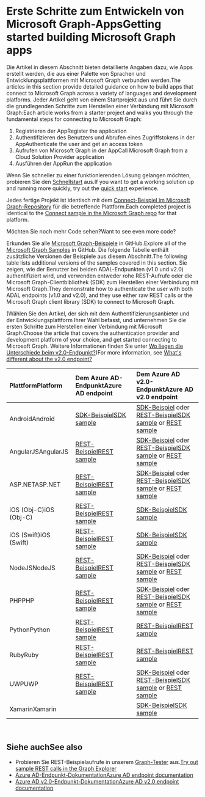 # <a name="getting-started-building-microsoft-graph-apps"></a><span data-ttu-id="8d86b-101">Erste Schritte zum Entwickeln von Microsoft Graph-Apps</span><span class="sxs-lookup"><span data-stu-id="8d86b-101">Getting started building Microsoft Graph apps</span></span>

<span data-ttu-id="8d86b-102">Die Artikel in diesem Abschnitt bieten detaillierte Angaben dazu, wie Apps erstellt werden, die aus einer Palette von Sprachen und Entwicklungsplattformen mit Microsoft Graph verbunden werden.</span><span class="sxs-lookup"><span data-stu-id="8d86b-102">The articles in this section provide detailed guidance on how to build apps that connect to Microsoft Graph across a variety of languages and development platforms.</span></span> <span data-ttu-id="8d86b-103">Jeder Artikel geht von einem Startprojekt aus und führt Sie durch die grundlegenden Schritte zum Herstellen einer Verbindung mit Microsoft Graph:</span><span class="sxs-lookup"><span data-stu-id="8d86b-103">Each article works from a starter project and walks you through the fundamental steps for connecting to Microsoft Graph:</span></span>

 1. <span data-ttu-id="8d86b-104">Registrieren der App</span><span class="sxs-lookup"><span data-stu-id="8d86b-104">Register the application</span></span>
 2. <span data-ttu-id="8d86b-105">Authentifizieren des Benutzers und Abrufen eines Zugriffstokens in der App</span><span class="sxs-lookup"><span data-stu-id="8d86b-105">Authenticate the user and get an access token</span></span>
 3. <span data-ttu-id="8d86b-106">Aufrufen von Microsoft Graph in der App</span><span class="sxs-lookup"><span data-stu-id="8d86b-106">Call Microsoft Graph from a Cloud Solution Provider application</span></span>
 4. <span data-ttu-id="8d86b-107">Ausführen der App</span><span class="sxs-lookup"><span data-stu-id="8d86b-107">Run the application</span></span>

<span data-ttu-id="8d86b-108">Wenn Sie schneller zu einer funktionierenden Lösung gelangen möchten, probieren Sie den [Schnellstart](https://developer.microsoft.com/graph/quick-start) aus.</span><span class="sxs-lookup"><span data-stu-id="8d86b-108">If you want to get a working solution up and running more quickly, try out the [quick start](https://developer.microsoft.com/graph/quick-start) experience.</span></span>

<span data-ttu-id="8d86b-109">Jedes fertige Projekt ist identisch mit dem [Connect-Beispiel im Microsoft Graph-Repository](https://github.com/microsoftgraph?utf8=%E2%9C%93&query=connect) für die betreffende Plattform.</span><span class="sxs-lookup"><span data-stu-id="8d86b-109">Each completed project is identical to the [Connect sample in the Microsoft Graph repo](https://github.com/microsoftgraph?utf8=%E2%9C%93&query=connect) for that platform.</span></span>

<span data-ttu-id="8d86b-110">Möchten Sie noch mehr Code sehen?</span><span class="sxs-lookup"><span data-stu-id="8d86b-110">Want to see even more code?</span></span>

<span data-ttu-id="8d86b-111">Erkunden Sie alle [Microsoft Graph-Beispiele](https://github.com/microsoftgraph) in GitHub.</span><span class="sxs-lookup"><span data-stu-id="8d86b-111">Explore all of the [Microsoft Graph Samples](https://github.com/microsoftgraph) in GitHub.</span></span> <span data-ttu-id="8d86b-112">Die folgende Tabelle enthält zusätzliche Versionen der Beispiele aus diesem Abschnitt.</span><span class="sxs-lookup"><span data-stu-id="8d86b-112">The following table lists additional versions of the samples covered in this section.</span></span> <span data-ttu-id="8d86b-113">Sie zeigen, wie der Benutzer bei beiden ADAL-Endpunkten (v1.0 und v2.0) authentifiziert wird, und verwenden entweder rohe REST-Aufrufe oder die Microsoft Graph-Clientbibliothek (SDK) zum Herstellen einer Verbindung mit Microsoft Graph.</span><span class="sxs-lookup"><span data-stu-id="8d86b-113">They demonstrate how to authenticate the user with both ADAL endpoints (v1.0 and v2.0), and they use either raw REST calls or the Microsoft Graph client library (SDK) to connect to Microsoft Graph.</span></span>

<span data-ttu-id="8d86b-114">(Wählen Sie den Artikel, der sich mit dem Authentifizierungsanbieter und der Entwicklungsplattform Ihrer Wahl befasst, und unternehmen Sie die ersten Schritte zum Herstellen einer Verbindung mit Microsoft Graph.</span><span class="sxs-lookup"><span data-stu-id="8d86b-114">Choose the article that covers the authentication provider and development platform of your choice, and get started connecting to Microsoft Graph.</span></span> <span data-ttu-id="8d86b-115">Weitere Informationen finden Sie unter [Wo liegen die Unterschiede beim v2.0-Endpunkt?](https://docs.microsoft.com/de-DE/azure/active-directory/develop/active-directory-v2-compare))</span><span class="sxs-lookup"><span data-stu-id="8d86b-115">For more information, see [What's different about the v2.0 endpoint?](https://docs.microsoft.com/de-DE/azure/active-directory/develop/active-directory-v2-compare)</span></span>


|<span data-ttu-id="8d86b-116">Plattform</span><span class="sxs-lookup"><span data-stu-id="8d86b-116">Platform</span></span> |<span data-ttu-id="8d86b-117">Dem Azure AD-Endpunkt</span><span class="sxs-lookup"><span data-stu-id="8d86b-117">Azure AD endpoint</span></span> |<span data-ttu-id="8d86b-118">Dem Azure AD v2.0-Endpunkt</span><span class="sxs-lookup"><span data-stu-id="8d86b-118">Azure AD v2.0 endpoint</span></span> |
|:--- |:--- |:---|
|<span data-ttu-id="8d86b-119">Android</span><span class="sxs-lookup"><span data-stu-id="8d86b-119">Android</span></span> |<span data-ttu-id="8d86b-120"><a href="https://github.com/microsoftgraph/android-java-connect-sample/tree/last_v1_auth">SDK-Beispiel</a></span><span class="sxs-lookup"><span data-stu-id="8d86b-120"><a href="https://github.com/microsoftgraph/android-java-connect-sample/tree/last_v1_auth">SDK sample</a></span></span> |<span data-ttu-id="8d86b-121"><a href="https://github.com/microsoftgraph/android-java-connect-sample">SDK-Beispiel</a> oder <a href="https://github.com/microsoftgraph/android-java-connect-rest-sample">REST-Beispiel</a></span><span class="sxs-lookup"><span data-stu-id="8d86b-121"><a href="https://github.com/microsoftgraph/android-java-connect-sample">SDK sample</a> or <a href="https://github.com/microsoftgraph/android-java-connect-rest-sample">REST sample</a></span></span> |
|<span data-ttu-id="8d86b-122">AngularJS</span><span class="sxs-lookup"><span data-stu-id="8d86b-122">AngularJS</span></span> |<span data-ttu-id="8d86b-123"><a href="https://github.com/microsoftgraph/angular-connect-rest-sample/tree/last_v1_auth">REST-Beispiel</a></span><span class="sxs-lookup"><span data-stu-id="8d86b-123"><a href="https://github.com/microsoftgraph/angular-connect-rest-sample/tree/last_v1_auth">REST sample</a></span></span> |<span data-ttu-id="8d86b-124"><a href="https://github.com/microsoftgraph/angular-connect-sample">SDK-Beispiel</a> oder <a href="https://github.com/microsoftgraph/angular-connect-rest-sample">REST-Beispiel</a></span><span class="sxs-lookup"><span data-stu-id="8d86b-124"><a href="https://github.com/microsoftgraph/angular-connect-sample">SDK sample</a> or <a href="https://github.com/microsoftgraph/angular-connect-rest-sample">REST sample</a></span></span> |
|<span data-ttu-id="8d86b-125">ASP.NET</span><span class="sxs-lookup"><span data-stu-id="8d86b-125">ASP.NET</span></span> |<span data-ttu-id="8d86b-126"><a href="https://github.com/microsoftgraph/aspnet-connect-rest-sample/tree/last_v1_auth">REST-Beispiel</a></span><span class="sxs-lookup"><span data-stu-id="8d86b-126"><a href="https://github.com/microsoftgraph/aspnet-connect-rest-sample/tree/last_v1_auth">REST sample</a></span></span> |<span data-ttu-id="8d86b-127"><a href="https://github.com/microsoftgraph/aspnet-connect-sample">SDK-Beispiel</a> oder <a href="https://github.com/microsoftgraph/aspnet-connect-rest-sample">REST-Beispiel</a></span><span class="sxs-lookup"><span data-stu-id="8d86b-127"><a href="https://github.com/microsoftgraph/aspnet-connect-sample">SDK sample</a> or <a href="https://github.com/microsoftgraph/aspnet-connect-rest-sample">REST sample</a></span></span> |
|<span data-ttu-id="8d86b-128">iOS (Obj-C)</span><span class="sxs-lookup"><span data-stu-id="8d86b-128">iOS (Obj-C)</span></span> |<span data-ttu-id="8d86b-129"><a href="https://github.com/microsoftgraph/ios-objectivec-connect-rest-sample">REST-Beispiel</a></span><span class="sxs-lookup"><span data-stu-id="8d86b-129"><a href="https://github.com/microsoftgraph/ios-objectivec-connect-rest-sample">REST sample</a></span></span> |<span data-ttu-id="8d86b-130"><a href="https://github.com/microsoftgraph/ios-objectivec-connect-sample">SDK-Beispiel</a></span><span class="sxs-lookup"><span data-stu-id="8d86b-130"><a href="https://github.com/microsoftgraph/ios-objectivec-connect-sample">SDK sample</a></span></span> |
|<span data-ttu-id="8d86b-131">iOS (Swift)</span><span class="sxs-lookup"><span data-stu-id="8d86b-131">iOS (Swift)</span></span> |<span data-ttu-id="8d86b-132"><a href="https://github.com/microsoftgraph/ios-swift-connect-rest-sample">REST-Beispiel</a></span><span class="sxs-lookup"><span data-stu-id="8d86b-132"><a href="https://github.com/microsoftgraph/ios-swift-connect-rest-sample">REST sample</a></span></span> |<span data-ttu-id="8d86b-133"><a href="https://github.com/microsoftgraph/ios-swift-connect-sample">SDK-Beispiel</a></span><span class="sxs-lookup"><span data-stu-id="8d86b-133"><a href="https://github.com/microsoftgraph/ios-swift-connect-sample">SDK sample</a></span></span> |
|<span data-ttu-id="8d86b-134">NodeJS</span><span class="sxs-lookup"><span data-stu-id="8d86b-134">NodeJS</span></span> |<span data-ttu-id="8d86b-135"><a href="https://github.com/microsoftgraph/nodejs-connect-rest-sample/tree/last_v1_auth">REST-Beispiel</a></span><span class="sxs-lookup"><span data-stu-id="8d86b-135"><a href="https://github.com/microsoftgraph/nodejs-connect-rest-sample/tree/last_v1_auth">REST sample</a></span></span> |<span data-ttu-id="8d86b-136"><a href="https://github.com/microsoftgraph/nodejs-connect-sample">SDK-Beispiel</a> oder <a href="https://github.com/microsoftgraph/nodejs-connect-rest-sample">REST-Beispiel</a></span><span class="sxs-lookup"><span data-stu-id="8d86b-136"><a href="https://github.com/microsoftgraph/nodejs-connect-sample">SDK sample</a> or <a href="https://github.com/microsoftgraph/nodejs-connect-rest-sample">REST sample</a></span></span> |
|<span data-ttu-id="8d86b-137">PHP</span><span class="sxs-lookup"><span data-stu-id="8d86b-137">PHP</span></span> |<span data-ttu-id="8d86b-138"><a href="https://github.com/microsoftgraph/php-connect-rest-sample/tree/last_v1_auth">REST-Beispiel</a></span><span class="sxs-lookup"><span data-stu-id="8d86b-138"><a href="https://github.com/microsoftgraph/php-connect-rest-sample/tree/last_v1_auth">REST sample</a></span></span> |<span data-ttu-id="8d86b-139"><a href="https://github.com/microsoftgraph/php-connect-sample">SDK-Beispiel</a> oder <a href="https://github.com/microsoftgraph/php-connect-rest-sample">REST-Beispiel</a></span><span class="sxs-lookup"><span data-stu-id="8d86b-139"><a href="https://github.com/microsoftgraph/php-connect-sample">SDK sample</a> or <a href="https://github.com/microsoftgraph/php-connect-rest-sample">REST sample</a></span></span> |
|<span data-ttu-id="8d86b-140">Python</span><span class="sxs-lookup"><span data-stu-id="8d86b-140">Python</span></span> |<span data-ttu-id="8d86b-141"><a href="https://github.com/microsoftgraph/python-sample-auth/blob/master/sample_adal.py">REST-Beispiel</a></span><span class="sxs-lookup"><span data-stu-id="8d86b-141"><a href="https://github.com/microsoftgraph/python-sample-auth/blob/master/sample_adal.py">REST sample</a></span></span> |<span data-ttu-id="8d86b-142"><a href="https://aka.ms/graph-python-samples">REST-Beispiel</a></span><span class="sxs-lookup"><span data-stu-id="8d86b-142"><a href="https://aka.ms/graph-python-samples">REST sample</a></span></span>
|<span data-ttu-id="8d86b-143">Ruby</span><span class="sxs-lookup"><span data-stu-id="8d86b-143">Ruby</span></span> |<span data-ttu-id="8d86b-144"><a href="https://github.com/microsoftgraph/ruby-connect-rest-sample/tree/last_v1_auth">REST-Beispiel</a></span><span class="sxs-lookup"><span data-stu-id="8d86b-144"><a href="https://github.com/microsoftgraph/ruby-connect-rest-sample/tree/last_v1_auth">REST sample</a></span></span> |<span data-ttu-id="8d86b-145"><a href="https://github.com/microsoftgraph/ruby-connect-rest-sample">REST-Beispiel</a></span><span class="sxs-lookup"><span data-stu-id="8d86b-145"><a href="https://github.com/microsoftgraph/ruby-connect-rest-sample">REST sample</a></span></span> |
|<span data-ttu-id="8d86b-146">UWP</span><span class="sxs-lookup"><span data-stu-id="8d86b-146">UWP</span></span> |<span data-ttu-id="8d86b-147"><a href="https://github.com/microsoftgraph/uwp-csharp-connect-rest-sample/tree/last_v1_auth">REST-Beispiel</a></span><span class="sxs-lookup"><span data-stu-id="8d86b-147"><a href="https://github.com/microsoftgraph/uwp-csharp-connect-rest-sample/tree/last_v1_auth">REST sample</a></span></span> |<span data-ttu-id="8d86b-148"><a href="https://github.com/microsoftgraph/uwp-csharp-connect-sample">SDK-Beispiel</a> oder <a href="https://github.com/microsoftgraph/uwp-csharp-connect-rest-sample">REST-Beispiel</a></span><span class="sxs-lookup"><span data-stu-id="8d86b-148"><a href="https://github.com/microsoftgraph/uwp-csharp-connect-sample">SDK sample</a> or <a href="https://github.com/microsoftgraph/uwp-csharp-connect-rest-sample">REST sample</a></span></span> |
|<span data-ttu-id="8d86b-149">Xamarin</span><span class="sxs-lookup"><span data-stu-id="8d86b-149">Xamarin</span></span> | |<span data-ttu-id="8d86b-150"><a href="https://github.com/microsoftgraph/xamarin-csharp-connect-sample">SDK-Beispiel</a></span><span class="sxs-lookup"><span data-stu-id="8d86b-150"><a href="https://github.com/microsoftgraph/xamarin-csharp-connect-sample">SDK sample</a></span></span> |

<br/>

## <a name="see-also"></a><span data-ttu-id="8d86b-151">Siehe auch</span><span class="sxs-lookup"><span data-stu-id="8d86b-151">See also</span></span>

- <span data-ttu-id="8d86b-152">Probieren Sie REST-Beispielaufrufe in unserem [Graph-Tester](https://developer.microsoft.com/de-DE/graph/graph-explorer) aus.</span><span class="sxs-lookup"><span data-stu-id="8d86b-152">[Try out sample REST calls in the Graph Explorer](https://developer.microsoft.com/de-DE/graph/graph-explorer)</span></span>
- [<span data-ttu-id="8d86b-153">Azure AD-Endpunkt-Dokumentation</span><span class="sxs-lookup"><span data-stu-id="8d86b-153">Azure AD endpoint documentation</span></span>](https://docs.microsoft.com/de-DE/azure/active-directory/develop/active-directory-developers-guide)
- [<span data-ttu-id="8d86b-154">Azure AD v2.0-Endpunkt-Dokumentation</span><span class="sxs-lookup"><span data-stu-id="8d86b-154">Azure AD v2.0 endpoint documentation</span></span>](https://docs.microsoft.com/de-DE/azure/active-directory/develop/active-directory-appmodel-v2-overview)

